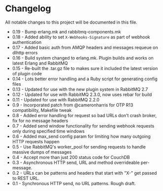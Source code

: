 # Changelog

All notable changes to this project will be documented in this file.

* 0.19 - Bump erlang.mk and rabbitmq-components.mk
* 0.18 - Added ability to set `X-Webhooks-Signature` as part of webhook authentication
* 0.17 - Added basic auth from AMQP headers and messages requeue on dlhttp errors
* 0.16 - Build system changed to erlang.mk. Plugin builds and works on latest Erlang and RabbitMQ
* 0.15 - Re-built the .tar.gz file to makes sure it included the latest version of plugin code
* 0.14 - Lots better error handling and a Ruby script for generating config files
* 0.13 - Updated for use with the new plugin system in RabbitMQ 2.7
* 0.12 - Updated for use with RabbitMQ 2.3.0, now uses rebar for build
* 0.11 - Updated for use with RabbitMQ 2.2.0
* 0.9 - Incorporated patch from @cameronharris for OTP R13 compatibility, Makefile tweak
* 0.8 - Added error handling for request so bad URLs don't crash broker, fix for no message headers
* 0.7 - Added send window functionality for sending webhook requests only during specified time windows
* 0.6 - Added max_send config param for limiting how many outgoing HTTP requests happen
* 0.5 - Use RabbitMQ's worker_pool for sending requests to handle massive dumps of messages
* 0.4 - Accept more than just 200 status code for CouchDB
* 0.3 - Asynchronous HTTP send, URL and method overrideable per-message.
* 0.2 - URLs can be patterns and headers that start with "X-" get passed to REST URL.
* 0.1 - Synchronous HTTP send, no URL patterns. Rough draft.
